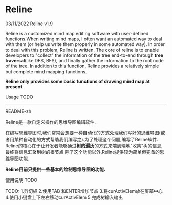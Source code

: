 # Reline
03/11/2022
Reline v1.9

Reline is a customized mind map editing software with user-defined functions.When writing mind maps, I often want an automated way to deal with them (or help us write them properly in some automated way). In order to deal with this problem, Reline is written.
The core of reline is to enable developers to "collect" the information of the tree end-to-end through **tree traversal**(like DFS, BFS), and finally gather the information to the root node of the tree. In addition to this function, Reline provides a relatively simple but complete mind mapping functions.

**Reline only provides some basic functions of drawing mind map at present**

Usage
TODO


---

README-zh

Reline是一款自定义操作的思维导图编辑软件.

在编写思维导图时,我们常常会想要一种自动化的方式处理我们写好的思维导图(或者用某种自动化的方式帮助我们编写之).为了处理这个问题,编写了Reline软件.
Reline的核心在于让开发者能够通过**树的遍历**的方式来端到端地"收集"树的信息,最终将信息汇聚到树的根节点.除了这个功能以外,Reline提供较为简单但完备的思维导图功能.

**Reline目前只提供一些基本的绘制思维导图的功能.**

使用说明
TODO

TODO:
1.剪切板
2.使用TAB 和ENTER增加节点
3.将curActivElem放在屏幕中心
4.使用小键盘上下左右移动curActivElem
5.完成树输入输出
